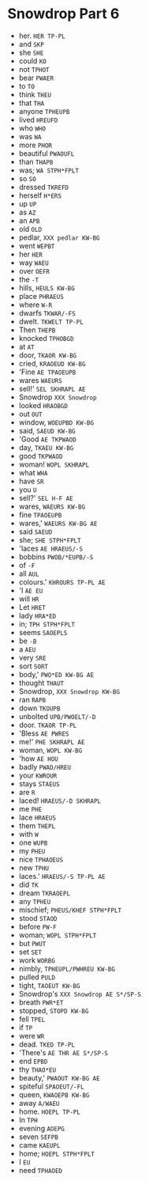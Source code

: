 # Snowdrop Part 6

* her. `HER TP-PL`
* and `SKP`
* she `SHE`
* could `KO`
* not `TPHOT`
* bear `PWAER`
* to `TO`
* think `THEU`
* that `THA`
* anyone `TPHEUPB`
* lived `HREUFD`
* who `WHO`
* was `WA`
* more `PHOR`
* beautiful `PWAOUFL`
* than `THAPB`
* was; `WA STPH*FPLT`
* so `SO`
* dressed `TKREFD`
* herself `H*ERS`
* up `UP`
* as `AZ`
* an `APB`
* old `OLD`
* pedlar, `XXX pedlar KW-BG`
* went `WEPBT`
* her `HER`
* way `WAEU`
* over `OEFR`
* the `-T`
* hills, `HEULS KW-BG`
* place `PHRAEUS`
* where `W-R`
* dwarfs `TKWAR/-FS`
* dwelt. `TKWELT TP-PL`
* Then `THEPB`
* knocked `TPHOBGD`
* at `AT`
* door, `TKAOR KW-BG`
* cried, `KRAOEUD KW-BG`
* 'Fine `AE TPAOEUPB`
* wares `WAEURS`
* sell!' `SEL SKHRAPL AE`
* Snowdrop `XXX Snowdrop`
* looked `HRAOBGD`
* out `OUT`
* window, `WOEUPBD KW-BG`
* said, `SAEUD KW-BG`
* 'Good `AE TKPWAOD`
* day, `TKAEU KW-BG`
* good `TKPWAOD`
* woman! `WOPL SKHRAPL`
* what `WHA`
* have `SR`
* you `U`
* sell?' `SEL H-F AE`
* wares, `WAEURS KW-BG`
* fine `TPAOEUPB`
* wares,' `WAEURS KW-BG AE`
* said `SAEUD`
* she; `SHE STPH*FPLT`
* 'laces `AE HRAEUS/-S`
* bobbins `PWOB/*EUPB/-S`
* of `-F`
* all `AUL`
* colours.' `KHROURS TP-PL AE`
* 'I `AE EU`
* will `HR`
* Let `HRET`
* lady `HRA*ED`
* in; `TPH STPH*FPLT`
* seems `SAOEPLS`
* be `-B`
* a `AEU`
* very `SRE`
* sort `SORT`
* body,' `PWO*ED KW-BG AE`
* thought `THAUT`
* Snowdrop, `XXX Snowdrop KW-BG`
* ran `RAPB`
* down `TKOUPB`
* unbolted `UPB/PWOELT/-D`
* door. `TKAOR TP-PL`
* 'Bless `AE PWRES`
* me!' `PHE SKHRAPL AE`
* woman, `WOPL KW-BG`
* 'how `AE HOU`
* badly `PWAD/HREU`
* your `KWROUR`
* stays `STAEUS`
* are `R`
* laced! `HRAEUS/-D SKHRAPL`
* me `PHE`
* lace `HRAEUS`
* them `THEPL`
* with `W`
* one `WUPB`
* my `PHEU`
* nice `TPHAOEUS`
* new `TPHU`
* laces.' `HRAEUS/-S TP-PL AE`
* did `TK`
* dream `TKRAOEPL`
* any `TPHEU`
* mischief; `PHEUS/KHEF STPH*FPLT`
* stood `STAOD`
* before `PW-F`
* woman; `WOPL STPH*FPLT`
* but `PWUT`
* set `SET`
* work `WORBG`
* nimbly, `TPHEUPL/PWHREU KW-BG`
* pulled `PULD`
* tight, `TAOEUT KW-BG`
* Snowdrop's `XXX Snowdrop AE S*/SP-S`
* breath `PWR*ET`
* stopped, `STOPD KW-BG`
* fell `TPEL`
* if `TP`
* were `WR`
* dead. `TKED TP-PL`
* 'There's `AE THR AE S*/SP-S`
* end `EPBD`
* thy `THAO*EU`
* beauty,' `PWAOUT KW-BG AE`
* spiteful `SPAOEUT/-FL`
* queen, `KWAOEPB KW-BG`
* away `A/WAEU`
* home. `HOEPL TP-PL`
* In `TPH`
* evening `AOEPG`
* seven `SEFPB`
* came `KAEUPL`
* home; `HOEPL STPH*FPLT`
* I `EU`
* need `TPHAOED`
